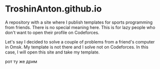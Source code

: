 # TroshinAnton.github.io

A repository with a site where I publish templates for sports programming from friends. There is no special meaning here. This is for lazy people who don't want to open their profile on Codeforces.

Let's say I decided to solve a couple of problems from a friend's computer in Omsk. My template is not there and I solve not on Codeforces. In this case, I will open this site and take my template.

рот ту же дрим
